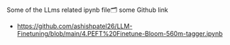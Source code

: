 Some of the LLms related ipynb file🗂️
some Github link
- https://github.com/ashishpatel26/LLM-Finetuning/blob/main/4.PEFT%20Finetune-Bloom-560m-tagger.ipynb